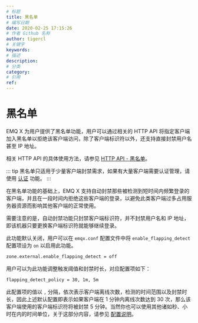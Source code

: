 ```yaml
---
# 标题
title: 黑名单
# 编写日期
date: 2020-02-25 17:15:26
# 作者 Github 名称
author: tigercl
# 关键字
keywords:
# 描述
description:
# 分类
category: 
# 引用
ref:
---
```


# 黑名单

EMQ X 为用户提供了黑名单功能，用户可以通过相关的 HTTP API 将指定客户端加入黑名单以拒绝该客户端访问，除了客户端标识符以外，还支持直接封禁用户名甚至 IP 地址。

相关 HTTP API 的具体使用方法，请参见 [HTTP API - 黑名单](http-api.md#endpoint-banned)。

::: tip
黑名单只适用于少量客户端封禁需求，如果有大量客户端需要认证管理，请使用 [认证](./auth.md) 功能。
:::

在黑名单功能的基础上，EMQ X 支持自动封禁那些被检测到短时间内频繁登录的客户端，并且在一段时间内拒绝这些客户端的登录，以避免此类客户端过多占用服务器资源而影响其他客户端的正常使用。

需要注意的是，自动封禁功能只封禁客户端标识符，并不封禁用户名和 IP 地址，即该机器只要更换客户端标识符就能够继续登录。

此功能默认关闭，用户可以在 `emqx.conf` 配置文件中将 `enable_flapping_detect` 配置项设为 `on` 以启用此功能。

```bash
zone.external.enable_flapping_detect = off
```

用户可以为此功能调整触发阈值和封禁时长，对应配置项如下：

```bash
flapping_detect_policy = 30, 1m, 5m
```

此配置项的值以 `,` 分隔，依次表示客户端离线次数，检测的时间范围以及封禁时长，因此上述默认配置即表示如果客户端在 1 分钟内离线次数达到 30 次，那么该客户端使用的客户端标识符将被封禁 5 分钟。当然你也可以使用其他诸如秒、小时在内的时间单位，关于这部分内容，请参见 [配置说明](../getting-started/config.md#)。
